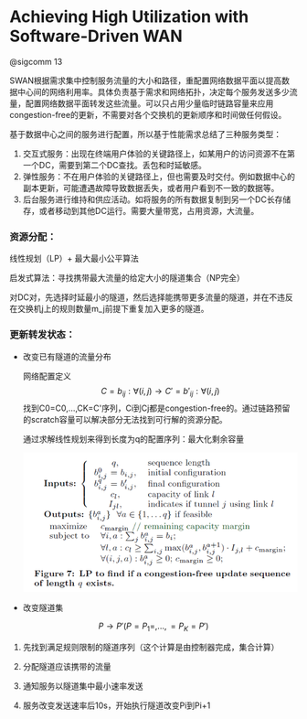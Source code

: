 # Achieving High Utilization with Software-Driven WAN

@sigcomm 13

SWAN根据需求集中控制服务流量的大小和路径，重配置网络数据平面以提高数据中心间的网络利用率。具体负责基于需求和网络拓扑，决定每个服务发送多少流量，配置网络数据平面转发这些流量。可以只占用少量临时链路容量来应用congestion-free的更新，不需要对各个交换机的更新顺序和时间做任何假设。

基于数据中心之间的服务进行配置，所以基于性能需求总结了三种服务类型：

1. 交互式服务：出现在终端用户体验的关键路径上，如某用户的访问资源不在第一个DC，需要到第二个DC查找。丢包和时延敏感。
2. 弹性服务：不在用户体验的关键路径上，但也需要及时交付。例如数据中心的副本更新，可能遭遇故障导致数据丢失，或者用户看到不一致的数据等。
3. 后台服务进行维持和供应活动。如将服务的所有数据复制到另一个DC长存储存，或者移动到其他DC运行。需要大量带宽，占用资源，大流量。

### 资源分配：

线性规划（LP）+ 最大最小公平算法

启发式算法：寻找携带最大流量的给定大小的隧道集合（NP完全）

​		对DC对，先选择时延最小的隧道，然后选择能携带更多流量的隧道，并在不违反在交换机j上的规则数量m_j前提下重复加入更多的隧道。

### 更新转发状态：

- 改变已有隧道的流量分布

  网络配置定义
  $$
  C={b_{ij}:\forall(i,j)} \rightarrow C'={b'_{ij}:\forall(i,j)}
  $$
  找到C0=C0,...,CK=C'序列，Ci到Cj都是congestion-free的。通过链路预留的scratch容量可以解决部分无法找到可行解的资源分配。

  通过求解线性规划来得到长度为q的配置序列：最大化剩余容量

  ![1558665680238](figures/1558665680238.png)

  

- 改变隧道集

$$
P \rightarrow P' (P=P_{1}=,...,=P_{K}=P')
$$

1. 先找到满足规则限制的隧道序列（这个计算是由控制器完成，集合计算）

2. 分配隧道应该携带的流量

3. 通知服务以隧道集中最小速率发送

4. 服务改变发送速率后10s，开始执行隧道改变Pi到Pi+1